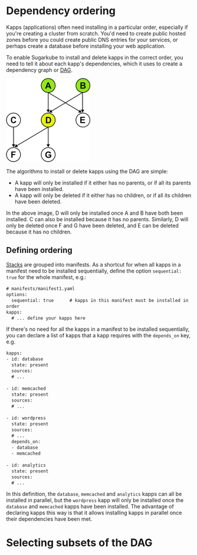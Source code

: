 # Dependency ordering
Kapps (applications) often need installing in a particular order, especially if you're creating a cluster from scratch. You'd need to create public hosted zones before you could create public DNS entries for your services, or perhaps create a database before installing your web application.

To enable Sugarkube to install and delete kapps in the correct order, you need to tell it about each kapp's dependencies, which it uses to create a dependency graph or [DAG](https://en.wikipedia.org/wiki/Directed_acyclic_graph). 

![DAG](dag.png)

The algorithms to install or delete kapps using the DAG are simple:

* A kapp will only be installed if it either has no parents, or if all its parents have been installed. 
* A kapp will only be deleted if it either has no children, or if all its children have been deleted.

In the above image, D will only be installed once A and B have both been installed. C can also be installed because it has no parents. Similarly, D will only be deleted once F and G have been deleted, and E can be deleted because it has no children.

## Defining ordering
[Stacks](stacks.md) are grouped into manifests. As a shortcut for when all kapps in a manifest need to be installed sequentially, define the option `sequential: true` for the whole manifest, e.g.:
```
# manifests/manifest1.yaml
options:
  sequential: true      # kapps in this manifest must be installed in order
kapps:
  # ... define your kapps here
```

If there's no need for all the kapps in a manifest to be installed sequentially, you can declare a list of kapps that a kapp requires with the `depends_on` key, e.g.
```
kapps:
- id: database
  state: present
  sources: 
  # ...
  
- id: memcached
  state: present
  sources: 
  # ...
  
- id: wordpress
  state: present
  sources: 
  # ...
  depends_on:
  - database
  - memcached

- id: analytics
  state: present
  sources: 
  # ...
```
In this definition, the `database`, `memcached` and `analytics` kapps can all be installed in parallel, but the `wordpress` kapp will only be installed once the `database` and `memcached` kapps have been installed. The advantage of declaring kapps this way is that it allows installing kapps in parallel once their dependencies have been met.

# Selecting subsets of the DAG
